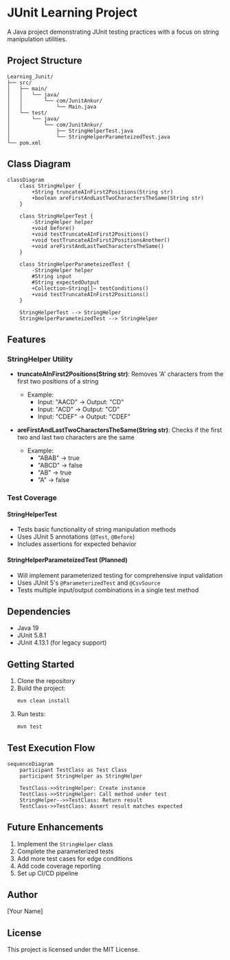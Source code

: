 # JUnit Learning Project

A Java project demonstrating JUnit testing practices with a focus on string manipulation utilities.

## Project Structure

```
Learning_Junit/
├── src/
│   ├── main/
│   │   └── java/
│   │       └── com/JunitAnkur/
│   │           └── Main.java
│   └── test/
│       └── java/
│           └── com/JunitAnkur/
│               ├── StringHelperTest.java
│               └── StringHelperParameteizedTest.java
└── pom.xml
```

## Class Diagram

```mermaid
classDiagram
    class StringHelper {
        +String truncateAInFirst2Positions(String str)
        +boolean areFirstAndLastTwoCharactersTheSame(String str)
    }
    
    class StringHelperTest {
        -StringHelper helper
        +void before()
        +void testTruncateAInFirst2Positions()
        +void testTruncateAInFirst2PositionsAnother()
        +void areFirstAndLastTwoCharactersTheSame()
    }
    
    class StringHelperParameteizedTest {
        -StringHelper helper
        #String input
        #String expectedOutput
        +Collection~String[]~ testConditions()
        +void testTruncateAInFirst2Positions()
    }
    
    StringHelperTest --> StringHelper
    StringHelperParameteizedTest --> StringHelper
```

## Features

### StringHelper Utility
- **truncateAInFirst2Positions(String str)**: Removes 'A' characters from the first two positions of a string
  - Example: 
    - Input: "AACD" → Output: "CD"
    - Input: "ACD" → Output: "CD"
    - Input: "CDEF" → Output: "CDEF"

- **areFirstAndLastTwoCharactersTheSame(String str)**: Checks if the first two and last two characters are the same
  - Example:
    - "ABAB" → true
    - "ABCD" → false
    - "AB" → true
    - "A" → false

### Test Coverage

#### StringHelperTest
- Tests basic functionality of string manipulation methods
- Uses JUnit 5 annotations (`@Test`, `@Before`)
- Includes assertions for expected behavior

#### StringHelperParameteizedTest (Planned)
- Will implement parameterized testing for comprehensive input validation
- Uses JUnit 5's `@ParameterizedTest` and `@CsvSource`
- Tests multiple input/output combinations in a single test method

## Dependencies
- Java 19
- JUnit 5.8.1
- JUnit 4.13.1 (for legacy support)

## Getting Started

1. Clone the repository
2. Build the project:
   ```bash
   mvn clean install
   ```
3. Run tests:
   ```bash
   mvn test
   ```

## Test Execution Flow

```mermaid
sequenceDiagram
    participant TestClass as Test Class
    participant StringHelper as StringHelper
    
    TestClass->>StringHelper: Create instance
    TestClass->>StringHelper: Call method under test
    StringHelper-->>TestClass: Return result
    TestClass->>TestClass: Assert result matches expected
```

## Future Enhancements
1. Implement the `StringHelper` class
2. Complete the parameterized tests
3. Add more test cases for edge conditions
4. Add code coverage reporting
5. Set up CI/CD pipeline

## Author
[Your Name]

## License
This project is licensed under the MIT License.
